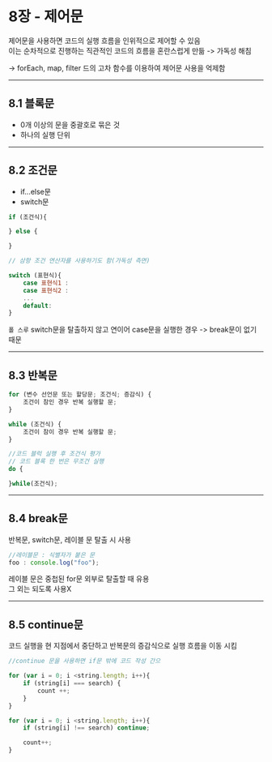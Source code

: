 # 8장 - 제어문
제어문을 사용하면 코드의 실행 흐름을 인위적으로 제어할 수 있음<br>
이는 순차적으로 진행하는 직관적인 코드의 흐름을 혼란스럽게 만듦 -> 가독성 해침

-> forEach, map, filter 드의 고차 함수를 이용하여 제어문 사용을 억제함

---
## 8.1 블록문
- 0개 이상의 문을 중괄호로 묶은 것
- 하나의 실행 단위

---
## 8.2 조건문
- if...else문
- switch문

```javascript
if (조건식){

} else {

}

// 삼항 조건 연산자를 사용하기도 함(가독성 측면)
```

```javascript
switch (표현식){
    case 표현식1 :
    case 표현식2 :
    ...
    default:
}
```

`폴 스루` switch문을 탈출하지 않고 연이어 case문을 실행한 경우 -> break문이 없기 때문

---
## 8.3 반복문
```javascript
for (변수 선언문 또는 할당문; 조건식; 증감식) {
    조건이 참인 경우 반복 실행할 문;
}
```
```javascript 
while (조건식) {
    조건이 참이 경우 반복 실행할 문;
}
```
```javascript
//코드 블럭 실행 후 조건식 평가
// 코드 블록 한 번은 무조건 실행
do {

}while(조건식);
```
---
## 8.4 break문
반복문, switch문, 레이블 문 탈출 시 사용

```javascript
//레이블문 : 식별자가 붙은 문
foo : console.log("foo");
```
레이블 문은 중첩된 for문 외부로 탈출할 때 유용<br>
그 외는 되도록 사용X

---
## 8.5 continue문
코드 실행을 현 지점에서 중단하고 반복문의 증감식으로 실행 흐름을 이동 시킴

```javascript
//continue 문을 사용하면 if문 밖에 코드 작성 간으

for (var i = 0; i <string.length; i++){
    if (string[i] === search) {
        count ++;
    }
}

for (var i = 0; i <string.length; i++){ 
    if (string[i] !== search) continue;

    count++;
}
```